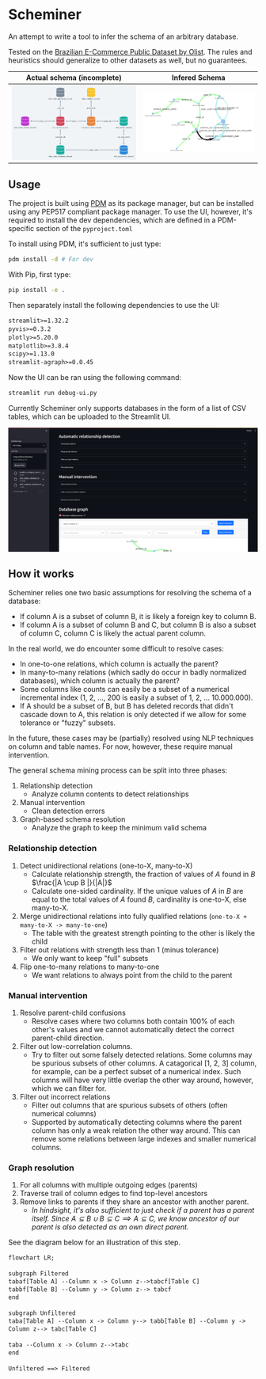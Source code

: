 # Scheminer

An attempt to write a tool to infer the schema of an arbitrary database.

Tested on the [Brazilian E-Commerce Public Dataset by Olist](https://www.kaggle.com/datasets/olistbr/brazilian-ecommerce). The rules and heuristics should generalize to other datasets as well, but no guarantees.

| Actual schema (incomplete)                          | Infered Schema                                  |
| --------------------------------------------------- | ----------------------------------------------- |
| ![Example example schema](example_olist_schema.png) | ![Mined example schema](mined_olist_schema.png) |

## Usage

The project is built using [PDM](https://pdm-project.org/en/latest/) as its package manager, but can be installed using any PEP517 compliant package manager. To use the UI, however, it's required to install the dev dependencies, which are defined in a PDM-specific section of the `pyproject.toml`

To install using PDM, it's sufficient to just type:

```sh
pdm install -d # For dev
```

With Pip, first type:

```sh
pip install -e .
```

Then separately install the following dependencies to use the UI:

```txt
streamlit>=1.32.2
pyvis>=0.3.2
plotly>=5.20.0
matplotlib>=3.8.4
scipy>=1.13.0
streamlit-agraph>=0.0.45
```

Now the UI can be ran using the following command:

```sh
streamlit run debug-ui.py
```

Currently Scheminer only supports databases in the form of a list of CSV tables, which can be uploaded to the Streamlit UI.

![Debug UI Screenshot](screenshot.png)

## How it works

Scheminer relies one two basic assumptions for resolving the schema of a database:

- If column A is a subset of column B, it is likely a foreign key to column B.
- If column A is a subset of column B and C, but column B is also a subset of column C, column C is likely the actual parent column.

In the real world, we do encounter some difficult to resolve cases:

- In one-to-one relations, which column is actually the parent?
- In many-to-many relations (which sadly do occur in badly normalized databases), which column is actually the parent?
- Some columns like counts can easily be a subset of a numerical incremental index (1, 2, ..., 200 is easily a subset of 1, 2, ... 10.000.000).
- If A should be a subset of B, but B has deleted records that didn't cascade down to A, this relation is only detected if we allow for some tolerance or "fuzzy" subsets.

In the future, these cases may be (partially) resolved using NLP techniques on column and table names. For now, however, these require manual intervention.

The general schema mining process can be split into three phases:

1. Relationship detection
   - Analyze column contents to detect relationships
2. Manual intervention
   - Clean detection errors
3. Graph-based schema resolution
   - Analyze the graph to keep the minimum valid schema

### Relationship detection

1. Detect unidirectional relations (one-to-X, many-to-X)
   - Calculate relationship strength, the fraction of values of $A$ found in $B$ $\frac{|A \cup B |}{|A|}$
   - Calculate one-sided cardinality. If the unique values of $A$ in $B$ are equal to the total values of $A$ found $B$, cardinality is one-to-X, else many-to-X.
2. Merge unidirectional relations into fully qualified relations (`one-to-X + many-to-X -> many-to-one`)
   - The table with the greatest strength pointing to the other is likely the child
3. Filter out relations with strength less than 1 (minus tolerance)
   - We only want to keep "full" subsets
4. Flip one-to-many relations to many-to-one
   - We want relations to always point from the child to the parent

### Manual intervention

1. Resolve parent-child confusions
   - Resolve cases where two columns both contain 100% of each other's values and we cannot automatically detect the correct parent-child direction.
2. Filter out low-correlation columns.
   - Try to filter out some falsely detected relations. Some columns may be spurious subsets of other columns. A catagorical [1, 2, 3] column, for example, can be a perfect subset of a numerical index. Such columns will have very little overlap the other way around, however, which we can filter for.
3. Filter out incorrect relations
   - Filter out columns that are spurious subsets of others (often numerical columns)
   - Supported by automatically detecting columns where the parent column has only a weak relation the other way around. This can remove some relations between large indexes and smaller numerical columns.

### Graph resolution

1. For all columns with multiple outgoing edges (parents)
2. Traverse trail of column edges to find top-level ancestors
3. Remove links to parents if they share an ancestor with another parent.
   - _In hindsight, it's also sufficient to just check if a parent has a parent itself. Since $A \subseteq B \cup B \subseteq C \implies A \subseteq C$, we know ancestor of our parent is also detected as an own direct parent._

See the diagram below for an illustration of this step.

```mermaid
flowchart LR;

subgraph Filtered
tabaf[Table A] --Column x -> Column z-->tabcf[Table C]
tabbf[Table B] --Column y -> Column z--> tabcf
end

subgraph Unfiltered
taba[Table A] --Column x -> Column y--> tabb[Table B] --Column y -> Column z--> tabc[Table C]

taba --Column x -> Column z-->tabc
end

Unfiltered ==> Filtered
```
